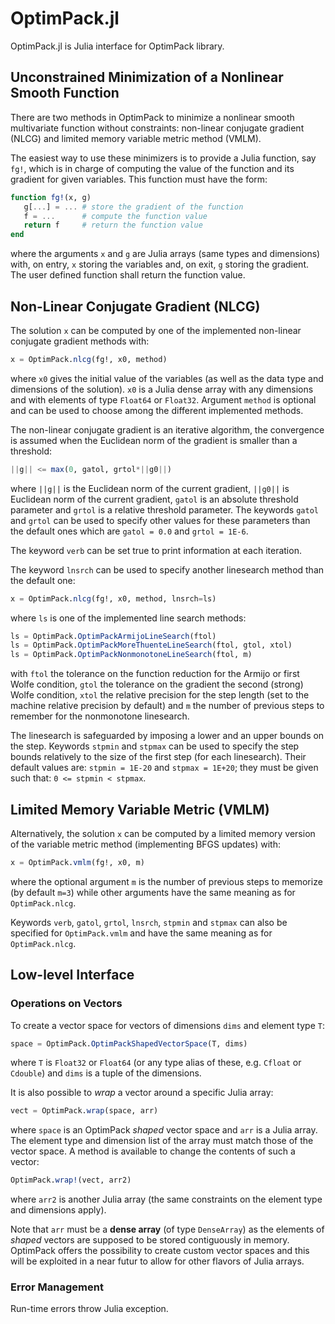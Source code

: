 # OptimPack.jl

OptimPack.jl is Julia interface for OptimPack library.


## Unconstrained Minimization of a Nonlinear Smooth Function

There are two methods in OptimPack to minimize a nonlinear smooth
multivariate function without constraints: non-linear conjugate gradient
(NLCG) and limited memory variable metric method (VMLM).

The easiest way to use these minimizers is to provide a Julia function, say
`fg!`, which is in charge of computing the value of the function and its
gradient for given variables.  This function must have the form:
```julia
function fg!(x, g)
   g[...] = ... # store the gradient of the function
   f = ...      # compute the function value
   return f     # return the function value
end
```
where the arguments `x` and `g` are Julia arrays (same types and
dimensions) with, on entry, `x` storing the variables and, on exit, `g`
storing the gradient.  The user defined function shall return the function
value.


## Non-Linear Conjugate Gradient (NLCG)

The solution `x` can be computed by one of the implemented non-linear
conjugate gradient methods with:
```julia
x = OptimPack.nlcg(fg!, x0, method)
```
where `x0` gives the initial value of the variables (as well as the data
type and dimensions of the solution).  `x0` is a Julia dense array with any
dimensions and with elements of type `Float64` or `Float32`.  Argument
`method` is optional and can be used to choose among the different implemented
methods.

The non-linear conjugate gradient is an iterative algorithm, the
convergence is assumed when the Euclidean norm of the gradient is
smaller than a threshold:
```julia
||g|| <= max(0, gatol, grtol*||g0||)
```
where `||g||` is the Euclidean norm of the current gradient, `||g0||`
is Euclidean norm of the current gradient, `gatol` is an absolute
threshold parameter and `grtol` is a relative threshold parameter.
The keywords `gatol` and `grtol` can be used to specify other values
for these parameters than the default ones which are `gatol = 0.0` and
`grtol = 1E-6`.

The keyword `verb` can be set true to print information at each
iteration.

The keyword `lnsrch` can be used to specify another linesearch method
than the default one:
```julia
x = OptimPack.nlcg(fg!, x0, method, lnsrch=ls)
```
where `ls` is one of the implemented line search methods:
```julia
ls = OptimPack.OptimPackArmijoLineSearch(ftol)
ls = OptimPack.OptimPackMoreThuenteLineSearch(ftol, gtol, xtol)
ls = OptimPack.OptimPackNonmonotoneLineSearch(ftol, m)
```
with `ftol` the tolerance on the function reduction for the Armijo or
first Wolfe condition, `gtol` the tolerance on the gradient the second
(strong) Wolfe condition, `xtol` the relative precision for the step
length (set to the machine relative precision by default) and `m` the
number of previous steps to remember for the nonmonotone linesearch.

The linesearch is safeguarded by imposing a lower and an upper bounds
on the step.  Keywords `stpmin` and `stpmax` can be used to specify
the step bounds relatively to the size of the first step (for each
linesearch).  Their default values are: `stpmin = 1E-20` and `stpmax =
1E+20`; they must be given such that: `0 <= stpmin < stpmax`.


## Limited Memory Variable Metric (VMLM)

Alternatively, the solution `x` can be computed by a limited memory version
of the variable metric method (implementing BFGS updates) with:
```julia
x = OptimPack.vmlm(fg!, x0, m)
```
where the optional argument `m` is the number of previous steps to memorize
(by default `m=3`) while other arguments have the same meaning as for
`OptimPack.nlcg`.

Keywords `verb`, `gatol`, `grtol`, `lnsrch`, `stpmin` and `stpmax` can
also be specified for `OptimPack.vmlm` and have the same meaning as
for `OptimPack.nlcg`.


## Low-level Interface

### Operations on Vectors

To create a vector space for vectors of dimensions `dims` and element type `T`:
```julia
space = OptimPack.OptimPackShapedVectorSpace(T, dims)
```
where `T` is `Float32` or `Float64` (or any type alias of these,
e.g. `Cfloat` or `Cdouble`) and `dims` is a tuple of the dimensions.

It is also possible to *wrap* a vector around a specific Julia array:
```julia
vect = OptimPack.wrap(space, arr)
```

where `space` is an OptimPack *shaped* vector space and `arr` is a Julia
array.  The element type and dimension list of the array must match those
of the vector space.  A method is available to change the contents of such
a vector:
```julia
OptimPack.wrap!(vect, arr2)
```
where `arr2` is another Julia array (the same constraints on the element
type and dimensions apply).

Note that `arr` must be a **dense array** (of type `DenseArray`) as the
elements of *shaped* vectors are supposed to be stored contiguously in
memory.  OptimPack offers the possibility to create custom vector spaces
and this will be exploited in a near futur to allow for other flavors of
Julia arrays.


### Error Management

Run-time errors throw Julia exception.

